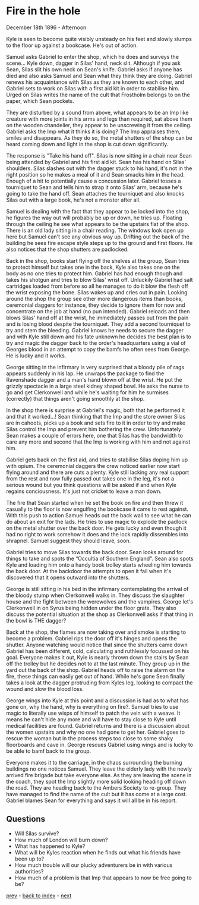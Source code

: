 # Fire in the hole

December 18th 1896 - Afternoon

Kyle is seen to become quite visibly unsteady on his feet and slowly slumps to the floor up against a bookcase. He's out of action.

Samuel asks Gabriel to enter the shop, which he does and surveys the scene... Kyle down, dagger in Silas' hand, neck slit. Although if you ask Sean, Silas slit his own neck on Sean's knife. Gabriel asks if anyone has died and also asks Samuel and Sean what they think they are doing. Gabriel renews his acquaintance with Silas as they are known to each other, and Gabriel sets to work on Silas with a first aid kit in order to stabilise him. Urged on Silas writes the name of the cult that Frostholm belongs to on the paper, which Sean pockets.

They are disturbed by a sound from above, what appears to be an Imp like creature with more joints in his arms and legs than required, sat above them on the wooden chandelier, they appear to be unscrewing it from the ceiling. Gabriel asks the Imp what it thinks it is doing? The Imp appraises them, smiles and disappears. As they do so, the metal shutters of the shop can be heard coming down and light in the shop is cut down significantly.

The response is "Take his hand off". Silas is now sitting in a chair near Sean being attended by Gabriel and his first aid kit. Sean has his hand on Silas' shoulders. Silas slashes out with the dagger stuck to his hand, it's not in the right position so he makes a meal of it and Sean smacks him in the head. Enough of a hit to potentially cause a concussion later. Gabriel tosses a tourniquet to Sean and tells him to strap it onto Silas' arm, because he's going to take the hand off. Sean attaches the tourniquet and also knocks Silas out with a large book, he's not a monster after all.

Samuel is dealing with the fact that they appear to be locked into the shop, he figures the way out will probably be up or down, he tries up. Floating through the ceiling he see what appears to be the upstairs flat of the shop. There is an old lady sitting in a chair reading. The windows look open up here but Samuel can't see any obvious way up. Drifting out the back of the building he sees fire escape style steps up to the ground and first floors. He also notices that the shop shutters are padlocked.

Back in the shop, books start flying off the shelves at the group, Sean tries to protect himself but takes one in the back, Kyle also takes one on the body as no one tries to protect him. Gabriel has had enough though and takes his shotgun and tries to blow Silas' wrist off. Unluckily Gabriel had salt cartridges loaded from before so all he manages to do it blow the flesh off the wrist exposing the bone. Silas wakes up and cries out in pain. Looking around the shop the group see other more dangerous items than books, ceremonial daggers for instance, they decide to ignore them for now and concentrate on the job at hand (no pun intended). Gabriel reloads and then blows Silas' hand off at the wrist, he immediately passes out from the pain and is losing blood despite the tourniquet. They add a second tourniquet to try and stem the bleeding. Gabriel knows he needs to secure the dagger and with Kyle still down and his fate unknown he decides the best plan is to try and magic the dagger back to the order's headquarters using a vial of Georges blood in an attempt to copy the bamfs he often sees from George. He is lucky and it works.

George sitting in the infirmary is very surprised that a bloody pile of rags appears suddenly in his lap. He unwraps the package to find the Ravenshade dagger and a man's hand blown off at the wrist. He put the grizzly spectacle in a large steel kidney shaped bowl. He asks the nurse to go and get Clerkonwell and while he's waiting for him he surmises (correctly) that things aren't going smoothly at the shop.

In the shop there is surprise at Gabriel's magic, both that he performed it and that it worked...! Sean thinking that the Imp and the store owner Silas are in cahoots, picks up a book and sets fire to it in order to try and make Silas control the Imp and prevent him bothering the crew. Unfortunately Sean makes a couple of errors here, one that Silas has the bandwidth to care any more and second that the Imp is working with him and not against him.

Gabriel gets back on the first aid, and tries to stabilise Silas doping him up with opium. The ceremonial daggers the crew noticed earlier now start flying around and there are cuts a plenty. Kyle still lacking any real support from the rest and now fully passed out takes one in the leg, it's not a serious wound but you think questions will be asked if and when Kyle regains conciousness. It's just not cricket to leave a man down.

The fire that Sean started when he set the book on fire and then threw it casually to the floor is now engulfing the bookcase it came to rest against. With this push to action Samuel heads out the back wall to see what he can do about an exit for the lads. He tries to use magic to explode the padlock on the metal shutter over the back door. He gets lucky and even though it had no right to work somehow it does and the lock rapidly dissembles into shrapnel. Samuel suggest they should leave, soon.

Gabriel tries to move Silas towards the back door. Sean looks around for things to take and spots the “Occultia of Southern England”. Sean also spots Kyle and loading him onto a handy book trolley starts wheeling him towards the back door. At the backdoor the attempts to open it fail when it's discovered that it opens outward into the shutters.

George is still sitting in his bed in the infirmary contemplating the arrival of the bloody stump when Clerkonwell walks in. They discuss the slaughter house and the fight between the werewolves and the vampires. George let's Clerkonwell in on Syrus being hidden under the floor grate. They also discuss the potential situation at the shop as Clerkonwell asks if that thing in the bowl is THE dagger?

Back at the shop, the flames are now taking over and smoke is starting to become a problem. Gabriel rips the door off it's hinges and opens the shutter. Anyone watching would notice that since the shutters came down Gabriel has been different, cold, calculating and ruthlessly focussed on his goal. Everyone makes it out, Kyle is nearly thrown down the stairs by Sean off the trolley but he decides not to at the last minute. They group up in the yard out the back of the shop. Gabriel heads off to raise the alarm on the fire, these things can easily get out of hand. While he's gone Sean finally takes a look at the dagger protruding from Kyles leg, looking to compact the wound and slow the blood loss.

George wings into Kyle at this point and a discussion is had as to what has gone on, why the hand, why is everything on fire?. Samuel tries to use magic to literally use wisps of himself to patch the vein with a weave. It means he can't hide any more and will have to stay close to Kyle until medical facilities are found. Gabriel returns and there is a discussion about the women upstairs and why no one had gone to get her. Gabriel goes to rescue the woman but in the process steps too close to some shaky floorboards and cave in. George rescues Gabriel using wings and is lucky to be able to bamf back to the group.

Everyone makes it to the carriage, in the chaos surrounding the burning buildings no one notices Samuel. They leave the elderly lady with the newly arrived fire brigade but take everyone else. As they are leaving the scene in the coach, they spot the Imp slightly more solid looking heading off down the road. They are heading back to the Ambers Society to re-group. They have managed to find the name of the cult but it has come at a large cost. Gabriel blames Sean for everything and says it will all be in his report. 


## Questions
* Will Silas survive?
* How much of London will burn down?
* What has happened to Kyle?
* What will be Kyles reaction when he finds out what his friends have been up to?
* How much trouble will our plucky adventurers be in with various authorities?
* How much of a problem is that Imp that appears to now be free going to be?

[prev](part-019) - [back to index](index) - [next](part-021)